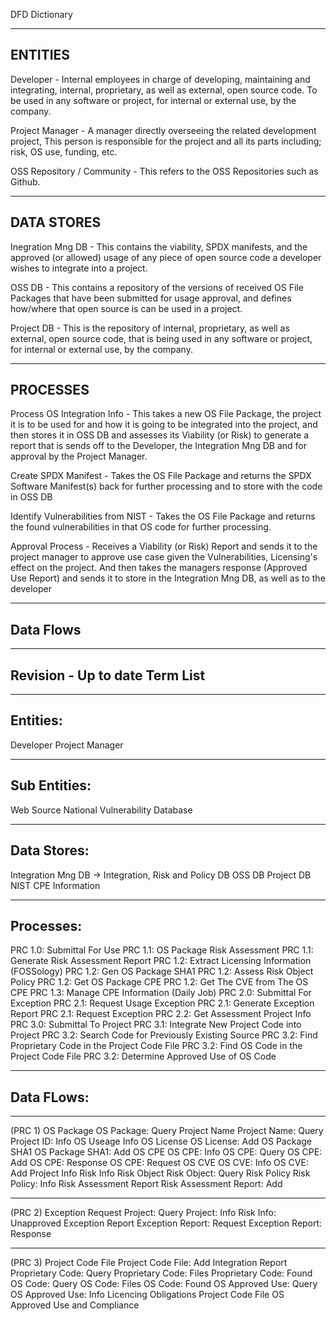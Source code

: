 DFD Dictionary



-----------------------------------------------------
ENTITIES
-----------------------------------------------------
Developer - Internal employees in charge of developing, maintaining and integrating, internal, proprietary, as well as external, open source code. To be used in any software or project, for internal or external use, by the company.

Project Manager - A manager directly overseeing the related development project, This person is responsible for the project and all its parts including; risk, OS use, funding, etc.

OSS Repository / Community - This refers to the OSS Repositories such as Github.



-----------------------------------------------------
DATA STORES
-----------------------------------------------------
Inegration Mng DB - This contains the viability, SPDX manifests, and the approved (or allowed) usage of any piece of open source code a developer wishes to integrate into a project.

OSS DB - This contains a repository of the versions of received OS File Packages that have been submitted for usage approval, and defines how/where that open source is can be used in a project.

Project DB - This is the repository of internal, proprietary, as well as external, open source code, that is being used in any software or project, for internal or external use, by the company.



-----------------------------------------------------
PROCESSES
-----------------------------------------------------
Process OS Integration Info - This takes a new OS File Package, the project it is to be used for and how it is going to be integrated into the project, and then stores it in OSS DB and assesses its Viability (or Risk) to generate a report that is sends off to the Developer, the Integration Mng DB and for approval by the Project Manager.

Create SPDX Manifest - Takes the OS File Package and returns the SPDX Software Manifest(s) back for further processing and to store with the code in OSS DB

Identify Vulnerabilities from NIST - Takes the OS File Package and returns the found vulnerabilities in that OS code for further processing.

Approval Process - Receives a Viability (or Risk) Report and sends it to the project manager to approve use case given the Vulnerabilities, Licensing's effect on the project. And then takes the managers response (Approved Use Report) and sends it to store in the Integration Mng DB, as well as to the developer



-----------------------------------------------------
Data Flows
-----------------------------------------------------










----------------------------------------------------
Revision - Up to date Term List
----------------------------------------------------

----------------------------------------------------
Entities:
----------------------------------------------------
Developer
Project Manager

----------------------------------------------------
Sub Entities:
----------------------------------------------------
Web Source
National Vulnerability Database




----------------------------------------------------
Data Stores:
----------------------------------------------------
Integration Mng DB -> Integration, Risk and Policy DB
OSS DB
Project DB
NIST CPE Information





----------------------------------------------------
Processes:
----------------------------------------------------
PRC 1.0: Submittal For Use
PRC 1.1: OS Package Risk Assessment
PRC 1.1: Generate Risk Assessment Report
PRC 1.2: Extract Licensing Information (FOSSology)
PRC 1.2: Gen OS Package SHA1
PRC 1.2: Assess Risk Object Policy
PRC 1.2: Get OS Package CPE
PRC 1.2: Get The CVE from The OS CPE
PRC 1.3: Manage CPE Information (Daily Job)
PRC 2.0: Submittal For Exception
PRC 2.1: Request Usage Exception
PRC 2.1: Generate Exception Report
PRC 2.1: Request Exception
PRC 2.2: Get Assessment Project Info
PRC 3.0: Submittal To Project
PRC 3.1: Integrate New Project Code into Project
PRC 3.2: Search Code for Previously Existing Source
PRC 3.2: Find Proprietary Code in the Project Code File
PRC 3.2: Find OS Code in the Project Code File
PRC 3.2: Determine Approved Use of OS Code





----------------------------------------------------
Data FLows:
----------------------------------------------------

----------------------------------------------------
(PRC 1)
OS Package
OS Package: Query
Project Name
Project Name: Query
Project ID: Info
OS Useage Info
OS License
OS License: Add
OS Package SHA1
OS Package SHA1: Add
OS CPE
OS CPE: Info
OS CPE: Query
OS CPE: Add
OS CPE: Response
OS CPE: Request
OS CVE
OS CVE: Info
OS CVE: Add
Project Info
Risk Info
Risk Object
Risk Object: Query
Risk Policy
Risk Policy: Info
Risk Assessment Report
Risk Assessment Report: Add

----------------------------------------------------
(PRC 2)
Exception Request
Project: Query
Project: Info
Risk Info: Unapproved
Exception Report
Exception Report: Request
Exception Report: Response

----------------------------------------------------
(PRC 3)
Project Code File
Project Code File: Add
Integration Report
Proprietary Code: Query
Proprietary Code: Files
Proprietary Code: Found
OS Code: Query
OS Code: Files
OS Code: Found
OS Approved Use: Query
OS Approved Use: Info
Licencing Obligations
Project Code File
OS Approved Use and Compliance



